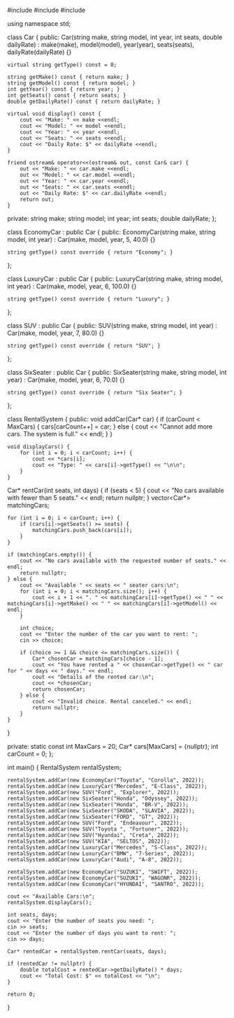 #include <iostream>
#include <string>
#include <vector>

using namespace std;

class Car {
public:
    Car(string make, string model, int year, int seats, double dailyRate)
        : make(make), model(model), year(year), seats(seats), dailyRate(dailyRate) {}

    virtual string getType() const = 0;

    string getMake() const { return make; }
    string getModel() const { return model; }
    int getYear() const { return year; }
    int getSeats() const { return seats; }
    double getDailyRate() const { return dailyRate; }

    virtual void display() const {
        cout << "Make: " << make <<endl;
        cout << "Model: " << model <<endl;
        cout << "Year: " << year <<endl;
        cout << "Seats: " << seats <<endl;
        cout << "Daily Rate: $" << dailyRate <<endl;
    }

    friend ostream& operator<<(ostream& out, const Car& car) {
        out << "Make: " << car.make <<endl;
        out << "Model: " << car.model <<endl;
        out << "Year: " << car.year <<endl;
        out << "Seats: " << car.seats <<endl;
        out << "Daily Rate: $" << car.dailyRate <<endl;
        return out;
    }

private:
    string make;
    string model;
    int year;
    int seats;
    double dailyRate;
};

class EconomyCar : public Car {
public:
    EconomyCar(string make, string model, int year)
        : Car(make, model, year, 5, 40.0) {}

    string getType() const override { return "Economy"; }
};

class LuxuryCar : public Car {
public:
    LuxuryCar(string make, string model, int year)
        : Car(make, model, year, 6, 100.0) {}

    string getType() const override { return "Luxury"; }
};

class SUV : public Car {
public:
    SUV(string make, string model, int year)
        : Car(make, model, year, 7, 80.0) {}

    string getType() const override { return "SUV"; }
};

class SixSeater : public Car {
public:
    SixSeater(string make, string model, int year)
        : Car(make, model, year, 6, 70.0) {}

    string getType() const override { return "Six Seater"; }
};

class RentalSystem {
public:
    void addCar(Car* car) {
        if (carCount < MaxCars) {
            cars[carCount++] = car;
        }
        else {
            cout << "Cannot add more cars. The system is full." << endl;
        }
    }

    void displayCars() {
        for (int i = 0; i < carCount; i++) {
            cout << *cars[i];
            cout << "Type: " << cars[i]->getType() << "\n\n";
        }
    }

Car* rentCar(int seats, int days) {
    if (seats < 5) {
        cout << "No cars available with fewer than 5 seats." << endl;
        return nullptr;
    }
    vector<Car*> matchingCars;

    for (int i = 0; i < carCount; i++) {
        if (cars[i]->getSeats() >= seats) {
            matchingCars.push_back(cars[i]);
        }
    }

    if (matchingCars.empty()) {
        cout << "No cars available with the requested number of seats." << endl;
        return nullptr;
    } else {
        cout << "Available " << seats << " seater cars:\n";
        for (int i = 0; i < matchingCars.size(); i++) {
            cout << i + 1 << ". " << matchingCars[i]->getType() << " " << matchingCars[i]->getMake() << " " << matchingCars[i]->getModel() << endl;
        }

        int choice;
        cout << "Enter the number of the car you want to rent: ";
        cin >> choice;

        if (choice >= 1 && choice <= matchingCars.size()) {
            Car* chosenCar = matchingCars[choice - 1];
            cout << "You have rented a " << chosenCar->getType() << " car for " << days << " days." << endl;
            cout << "Details of the rented car:\n";
            cout << *chosenCar;
            return chosenCar;
        } else {
            cout << "Invalid choice. Rental canceled." << endl;
            return nullptr;
        }
    }
}



private:
    static const int MaxCars = 20;
    Car* cars[MaxCars] = {nullptr};
    int carCount = 0;
};

int main() {
    RentalSystem rentalSystem;

    rentalSystem.addCar(new EconomyCar("Toyota", "Corolla", 2022));
    rentalSystem.addCar(new LuxuryCar("Mercedes", "E-Class", 2022));
    rentalSystem.addCar(new SUV("Ford", "Explorer", 2022));
    rentalSystem.addCar(new SixSeater("Honda", "Odyssey", 2022));
    rentalSystem.addCar(new SixSeater("Honda", "BR-V", 2022));
    rentalSystem.addCar(new SixSeater("SKODA", "SLAVIA", 2022));
    rentalSystem.addCar(new SixSeater("FORD", "GT", 2022));
    rentalSystem.addCar(new SUV("Ford", "Endeavour", 2022)); 
    rentalSystem.addCar(new SUV("Toyota ", "Fortuner", 2022)); 
    rentalSystem.addCar(new SUV("Hyundai", "Creta", 2022)); 
    rentalSystem.addCar(new SUV("KIA", "SELTOS", 2022)); 
    rentalSystem.addCar(new LuxuryCar("Mercedes", "S-Class", 2022));
    rentalSystem.addCar(new LuxuryCar("BMW", "7-Series", 2022));
    rentalSystem.addCar(new LuxuryCar("Audi", "A-8", 2022));
    
    rentalSystem.addCar(new EconomyCar("SUZUKI", "SWIFT", 2022));
    rentalSystem.addCar(new EconomyCar("SUZUKI", "WAGONR", 2022));
    rentalSystem.addCar(new EconomyCar("HYUNDAI", "SANTRO", 2022));

    cout << "Available Cars:\n";
    rentalSystem.displayCars();

    int seats, days;
    cout << "Enter the number of seats you need: ";
    cin >> seats;
    cout << "Enter the number of days you want to rent: ";
    cin >> days;

    Car* rentedCar = rentalSystem.rentCar(seats, days);

    if (rentedCar != nullptr) {
        double totalCost = rentedCar->getDailyRate() * days;
        cout << "Total Cost: $" << totalCost << "\n";
    }

    return 0;
}
